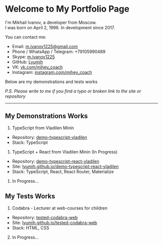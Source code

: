 # Welcome to My Portfolio Page
I'm Mikhail Ivanov, a developer from Moscow.  
I was born on April 2, 1996. In development since 2017.
  
You can contact me:
- Email: m.ivanov1225@gmail.com
- Phone / WhatsApp / Telegram: +79105990489
- Skype: [m.ivanov1225](https://join.skype.com/invite/hEuh3DS9FeGF)
- GitHub: [Lyumih](https://github.com/Lyumih)
- VK: [vk.com/mihey_coach](https://vk.com/mihey_coach)
- Instagram: [instagram.com/mihey_coach](https://www.instagram.com/mihey_coach/)

Below are my demonstrations and tests works

*P.S. Please write to me if you find a typo or broken link to the site or repository*

---

## My Demonstrations Works
1. TypeScript from Vladilen Minin
- Repository: [demo-typescript-vladilen](https://github.com/Lyumih/demo-typescript-vladilen)
- Stack: TypeScript

1. TypeScript + React from Vladilen Minin (In Progress)
- Repository: [demo-typescript-react-vladilen](https://github.com/Lyumih/demo-typescript-react-vladilen)
- Site: [lyumih.github.io/demo-typescript-react-vladilen](https://lyumih.github.io/demo-typescript-react-vladilen/)
- Stack: TypeScript, React, React Router, Materialize 

1. In Progress...

## My Tests Works
1. Codabra - Lecturer at web-courses for children
- Repository: [tested-codabra-web](https://github.com/Lyumih/tested-codabra-web)
- Site: [lyumih.github.io/tested-codabra-web](https://lyumih.github.io/tested-codabra-web/)
- Stack: HTML, CSS

2. In Progress...
